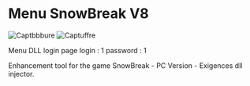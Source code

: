 # Menu SnowBreak V8

![Captbbbure](https://github.com/user-attachments/assets/a3c39296-38d2-4822-b88f-5e20e18354de)
![Captuffre](https://github.com/user-attachments/assets/fda3cda7-0414-4d8f-a3bf-4470651af356)

Menu DLL login page
login : 1
password : 1

Enhancement tool for the game SnowBreak - PC Version - Exigences dll injector.
